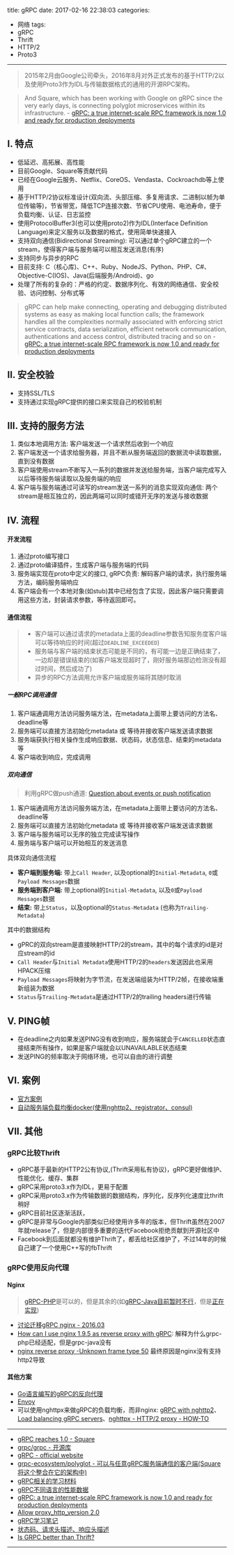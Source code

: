title: gRPC
date: 2017-02-16 22:38:03
categories:
- 网络
tags:
- gRPC
- Thrift
- HTTP/2
- Proto3

---

> 2015年2月由Google公司牵头，2016年8月对外正式发布的基于HTTP/2以及使用Proto3作为IDL与传输数据格式的通用的开源RPC架构。

<!-- more -->

> And Square, which has been working with Google on gRPC since the very early days, is connecting polyglot microservices within its infrastructure. - [gRPC: a true internet-scale RPC framework is now 1.0 and ready for production deployments](https://cloudplatform.googleblog.com/2016/08/gRPC-a-true-Internet-scale-RPC-framework-is-now-1-and-ready-for-production-deployments.html)

## I. 特点

- 低延迟、高拓展、高性能
- 目前Google、Square等贡献代码
- 已经在Google云服务、Netflix、CoreOS、Vendasta、Cockroachdb等上使用
- 基于HTTP/2协议标准设计(双向流、头部压缩、多复用请求、二进制以帧为单位传输等)，节省带宽，降低TCP连接次数、节省CPU使用、电池寿命，便于负载均衡、认证、日志监控
- 使用ProtocolBuffer3(也可以使用proto2)作为IDL(Interface Definition Language)来定义服务以及数据的格式，使用简单快速接入
- 支持双向通信(Bidirectional Streaming): 可以通过单个gRPC建立的一个stream，使得客户端与服务端可以相互发送消息(有序)
- 支持同步与异步的RPC
- 目前支持: C（核心库)、C++、Ruby、NodeJS、Python、PHP、C#、Objective-C(IOS)、Java(后端服务/Android)、go
- 处理了所有的复杂的：严格的约定、数据序列化、有效的网络通信、安全校验、访问控制、分布式等

> gRPC can help make connecting, operating and debugging distributed systems as easy as making local function calls; the framework handles all the complexities normally associated with enforcing strict service contracts, data serialization, efficient network communication, authentications and access control, distributed tracing and so on - [gRPC: a true internet-scale RPC framework is now 1.0 and ready for production deployments](https://cloudplatform.googleblog.com/2016/08/gRPC-a-true-Internet-scale-RPC-framework-is-now-1-and-ready-for-production-deployments.html)


## II. 安全校验

- 支持SSL/TLS
- 支持通过实现gRPC提供的接口来实现自己的校验机制


## III. 支持的服务方法

1. 类似本地调用方法: 客户端发送一个请求然后收到一个响应
2. 客户端发送一个请求给服务器，并且不断从服务端返回的数据流中读取数据，直到没有数据
3. 客户端使用stream不断写入一系列的数据并发送给服务端，当客户端完成写入以后等待服务端读取以及服务端的响应
4. 客户端与服务端通过可读写的stream发送一系列的消息实现双向通信: 两个stream是相互独立的，因此两端可以同时或错开无序的发送与接收数据

## IV. 流程

#### 开发流程

1. 通过proto编写接口
2. 通过proto编译插件，生成客户端与服务端的代码
3. 服务端实现在proto中定义的接口, gRPC负责: 解码客户端的请求，执行服务端方法，编码服务端响应
4. 客户端会有一个本地对象(如stub)其中已经包含了实现，因此客户端只需要调用这些方法，封装请求参数，等待返回即可。


#### 通信流程

> - 客户端可以通过请求的metadata上面的deadline参数告知服务度客户端可以等待响应的时间(超过`DEADLINE_EXCEEDED`)
> - 服务端与客户端的结束状态可能是不同的，有可能一边是正确结束了，一边却是错误结束的(如客户端发现超时了，刚好服务端那边检测没有超过时间，然后成功了)
> - 异步的RPC方法调用允许客户端或服务端将其随时取消

##### 一般RPC调用通信

1. 客户端通调用方法访问服务端方法，在metadata上面带上要访问的方法名、deadline等
2. 服务端可以直接方法初始化metadata 或 等待并接收客户端发送请求数据
3. 服务端获执行相关操作生成响应数据、状态码，状态信息、结束的metadata等
4. 客户端收到响应，完成调用

##### 双向通信

> 利用gRPC做push通道: [Question about events or push notification](https://github.com/grpc/grpc/issues/8718)

1. 客户端通调用方法访问服务端方法，在metadata上面带上要访问的方法名、deadline等
2. 服务端可以直接方法初始化metadata 或 等待并接收客户端发送请求数据
3. 客户端与服务端可以无序的独立完成读写操作
4. 服务端与客户端可以开始相互的发送消息

具体双向通信流程

- **客户端到服务端:** 带上`Call Header`, 以及optional的`Initial-Metadata`, `0`或`Payload Messages`数据
- **服务端到客户端:** 带上optional的`Initial-Metadata`, 以及`0`或`Payload Messages`数据
- **结束:** 带上`Status`，以及optional的`Status-Metadata` (也称为`Trailing-Metadata`)

其中的数据结构

- gPRC的双向stream是直接映射HTTP/2的stream，其中的每个请求的id是对应stream的id
- `Call Header`与`Initial Metadata`使用HTTP/2的`headers`发送因此也采用HPACK压缩
- `Payload Messages`将映射为字节流，在发送端组装为HTTP/2帧，在接收端重新组装为数据
- `Status`与`Trailing-Metadata`是通过HTTP/2的trailing headers进行传输

## V. PING帧

- 在deadline之内如果发送PING没有收到响应，服务端就会于`CANCELLED`状态直接结束所有操作，如果是客户端就会以UNAVAILABLE状态结束
- 发送PING的频率取决于网络环境，也可以自由的进行调整

## VI. 案例

- [官方案例](https://github.com/grpc/grpc/tree/master/examples)
- [自动服务端负载均衡docker(使用nghttp2、registrator、consul)](https://github.com/amitripshtos/grpc-docker-lb)


## VII. 其他

### gRPC比较Thrift

- gRPC基于最新的HTTP2公有协议,(Thrift采用私有协议)，gRPC更好做维护、性能优化、缓存、集群
- gRPC采用proto3.x作为IDL，更易于配置
- gRPC采用proto3.x作为传输数据的数据结构，序列化，反序列化速度比thrift稍好
- gRPC目前社区逐渐活跃，
- gRPC是非常与Google内部类似已经使用许多年的版本，但Thrift虽然在2007年就release了，但是内部很多重要的迭代Facebook拒绝贡献到开源社区中
- Facebook到后面就都没有维护Thrift了，都丢给社区维护了，不过14年的时候自己建了一个使用C++写的fbThrift

### gRPC使用反向代理

#### Nginx

> [gRPC-PHP](https://github.com/grpc/grpc/tree/master/src/php#use-the-grpc-php-extension-with-nginxphp-fpm)是可以的，但是其余的(如[gRPC-Java目前暂时不行](https://github.com/grpc/grpc-java/issues/2559)，但是[正在实现](https://github.com/grpc/grpc.github.io/issues/230#issuecomment-244508727))

- [讨论迁移gRPC nginx - 2016.03](https://trac.nginx.org/nginx/ticket/923)
- [How can I use nginx 1.9.5 as reverse proxy with gRPC](https://groups.google.com/forum/#!searchin/grpc-io/nginx|sort:relevance/grpc-io/gpNnAprcCxc/5Mr0xwAaCgAJ): 解释为什么grpc-php已经适配，但是grpc-java没有
- [nginx reverse proxy -Unknown frame type 50](https://github.com/grpc/grpc/issues/4911) 最终原因是nginx没有支持http2导致

#### 其他方案

- [Go语言编写的gRPC的反向代理](https://github.com/mwitkow/grpc-proxy)
- [Envoy](https://github.com/lyft/envoy/tree/master/examples/grpc-bridge)
- 可以使用nghttpx来做gRPC的负载均衡，而非nginx: [gRPC with nghttp2](https://movinggauteng.co.za/blog/2016/08/03/grpc-with-nghttp2/)、[Load balancing gRPC servers](https://groups.google.com/forum/#!topic/grpc-io/Ye9bcx62mJk)、[nghttpx - HTTP/2 proxy - HOW-TO](https://nghttp2.org/documentation/nghttpx-howto.html)

---

- [gRPC reaches 1.0 - Square](https://medium.com/square-corner-blog/grpc-reaches-1-0-85728518393b#.xcevdgx5x)
- [grpc/grpc - 开源库](https://github.com/grpc/grpc)
- [gRPC - official website](http://www.grpc.io/)
- [grpc-ecosystem/polyglot - 可以与任意gRPC服务端通信的客户端(Square将这个整合在它的架构中)](https://github.com/grpc-ecosystem/polyglot)
- [gRPC相关的学习材料](https://jaigouk.com/grpc/)
- [gRPC不同语言的性能数据](https://performance-dot-grpc-testing.appspot.com/explore?dashboard=5712453606309888)
- [gRPC: a true internet-scale RPC framework is now 1.0 and ready for production deployments](https://cloudplatform.googleblog.com/2016/08/gRPC-a-true-Internet-scale-RPC-framework-is-now-1-and-ready-for-production-deployments.html)
- [Allow proxy_http_version 2.0](https://trac.nginx.org/nginx/ticket/923)
- [gRPC学习笔记](https://skyao.gitbooks.io/leaning-grpc/content/introduction/)
- [状态码、请求头描述、响应头描述](http://www.grpc.io/docs/guides/wire.html)
- [Is GRPC better than Thrift?](https://www.quora.com/Is-GRPC-better-than-Thrift)

---
